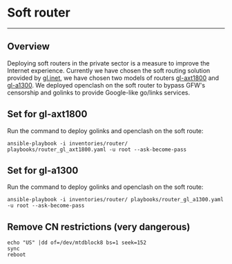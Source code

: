 # Soft router

---

## Overview
Deploying soft routers in the private sector is a measure to improve the Internet experience. Currently we have chosen the soft routing solution provided by [gl.inet](https://www.gl-inet.com/), we have chosen two models of routers [gl-axt1800](https://www.gl-inet.com/products/gl-axt1800/) and [gl-a1300](https://www.gl-inet.com/products/gl-a1300/). We deployed openclash on the soft router to bypass GFW's censorship and golinks to provide Google-like go/links services.

## Set for gl-axt1800

Run the command to deploy golinks and openclash on the soft route:

```
ansible-playbook -i inventories/router/ playbooks/router_gl_axt1800.yaml -u root --ask-become-pass
```

## Set for gl-a1300

Run the command to deploy golinks and openclash on the soft route:

```
ansible-playbook -i inventories/router/ playbooks/router_gl_a1300.yaml -u root --ask-become-pass
```

## Remove CN restrictions (very dangerous)

```
echo "US" |dd of=/dev/mtdblock8 bs=1 seek=152
sync
reboot
```